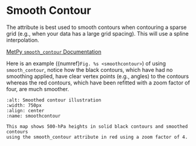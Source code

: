 # Smooth Contour

The attribute is best used to smooth contours when contouring a
sparse grid (e.g., when your data has a large grid spacing). This will
use a spline interpolation.

[MetPy `smooth_contour` Documentation](https://unidata.github.io/MetPy/latest/api/generated/metpy.plots.FilledContourPlot.html#metpy.plots.FilledContourPlot.smooth_contour)

Here is an example ({numref}`Fig. %s <smoothcontour>`) of using `smooth_contour`,
notice how the black contours,
which have had no smoothing applied, have clear vertex points (e.g., angles) to the contours
whereas the red contours, which have been refitted with a zoom factor of four, are much smoother.

```{figure} ../../images/smooth_contour_example.png
:alt: Smoothed contour illustration
:width: 750px
:align: center
:name: smoothcontour

This map shows 500-hPa heights in solid black contours and smoothed contours
using the smooth_contour attribute in red using a zoom factor of 4.
```